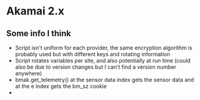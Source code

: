 # Akamai 2.x

## Some info I think
- Script isn't uniform for each provider, the same encryption algorithm is probably used but with different keys and rotating information
- Script rotates variables per site, and also potentially at run time (could also be due to version changes but I can't find a version number anywhere)
- bmak.get_telemetry() at the sensor data index gets the sensor data and at the e index gets the bm_sz cookie
- 